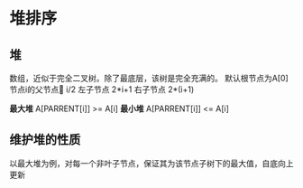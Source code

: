 # 堆排序

## 堆
数组，近似于完全二叉树。除了最底层，该树是完全充满的。
默认根节点为A[0]
节点i的父节点 i/2
左子节点 2\*i+1
右子节点 2\*(i+1)

**最大堆**
A[PARRENT[i]] >= A[i]
**最小堆**
A[PARRENT[i]] <= A[i]


## 维护堆的性质
以最大堆为例，对每一个非叶子节点，保证其为该节点子树下的最大值，自底向上更新




